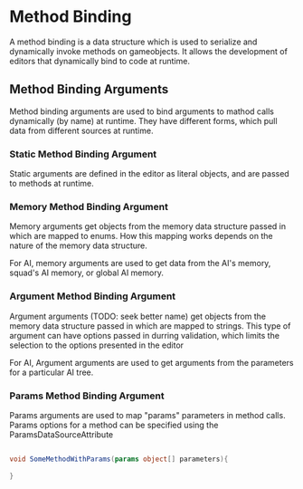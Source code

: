 # Method Binding

A method binding is a data structure which is used to serialize and dynamically invoke methods on gameobjects. It allows the development of editors that dynamically bind to code at runtime.

## Method Binding Arguments

Method binding arguments are used to bind arguments to mathod calls dynamically (by name) at runtime. They have different forms, which pull data from different sources at runtime.

### Static Method Binding Argument

Static arguments are defined in the editor as literal objects, and are passed to methods at runtime.

### Memory Method Binding Argument

Memory arguments get objects from the memory data structure passed in which are mapped to enums. How this mapping works depends on the nature of the memory data structure.

For AI, memory arguments are used to get data from the AI's memory, squad's AI memory, or global AI memory.

### Argument Method Binding Argument

Argument arguments (TODO: seek better name) get objects from the memory data structure passed in which are mapped to strings. This type of argument can have options passed in durring validation, which limits the selection to the options presented in the editor

For AI, Argument arguments are used to get arguments from the parameters for a particular AI tree.

### Params Method Binding Argument

Params arguments are used to map "params" parameters in method calls. Params options for a method can be specified using the ParamsDataSourceAttribute

``` c#

void SomeMethodWithParams(params object[] parameters){
    
}

```